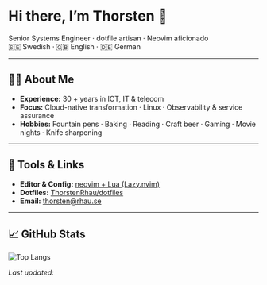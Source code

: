 # Hi there, I’m Thorsten 👋

Senior Systems Engineer · dotfile artisan · Neovim aficionado  
🇸🇪 Swedish · 🇬🇧 English · 🇩🇪 German

---

## 👨‍💻 About Me

- **Experience:** 30 + years in ICT, IT & telecom
- **Focus:** Cloud-native transformation · Linux · Observability & service assurance
- **Hobbies:** Fountain pens · Baking · Reading · Craft beer · Gaming · Movie nights · Knife
  sharpening

---

## 🔧 Tools & Links

- **Editor & Config:** [neovim + Lua (Lazy.nvim)](https://github.com/ThorstenRhau/neovim)
- **Dotfiles:** [ThorstenRhau/dotfiles](https://github.com/ThorstenRhau/dotfiles)
- **Email:** [thorsten@rhau.se](mailto:thorsten@rhau.se)

---

## 📈 GitHub Stats

![Top Langs](https://github-readme-stats.vercel.app/api/top-langs/?username=ThorstenRhau&layout=compact&langs_count=6)

_Last updated: **<!--UPDATEDATE-->**_
